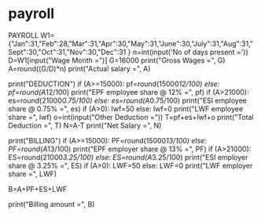 # payroll
PAYROLL
W1={"Jan":31,"Feb":28,"Mar":31,"Apr":30,"May":31,"June":30,"July":31,"Aug":31,"Sept":30,"Oct":31,"Nov":30,"Dec":31 }
n=int(input('No of days present ='))
D=W1[input("Wage Month =")]
G=16000
print("Gross Wages =", G)
A=round((G/D)*n)
print("Actual salary =", A)

print("DEDUCTION")
if (A>=15000):
    pf=round(15000*12/100)
else:
    pf=round(A*12/100)
print("EPF employee share @ 12% =", pf)
if (A>21000):
    es=round(21000*0.75/100)
else:
    es=round(A*0.75/100)
print("ESI employee share @ 0.75% =", es)
if (A>0):
    lwf=50
else:
    lwf=0
print("LWF employee share =", lwf)
o=int(input("Other Deduction ="))
T=pf+es+lwf+o
print("Total Deduction =", T)
N=A-T
print("Net Salary =", N)

print("BILLING")
if (A>=15000):
    PF=round(15000*13/100)
else:
    PF=round(A*13/100)
print("EPF employer share @ 13% =", PF)
if (A>21000):
    ES=round(21000*3.25/100)
else:
    ES=round(A*3.25/100)
print("ESI employer share @ 3.25% =", ES)
if (A>0):
    LWF=50
else:
    LWF=0
print("LWF employer share =", LWF)

B=A+PF+ES+LWF

print("Billing amount =", B)
